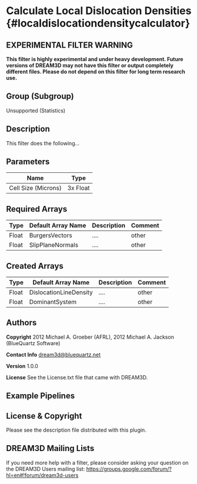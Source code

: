 Calculate Local Dislocation Densities {#localdislocationdensitycalculator}
==========


## EXPERIMENTAL FILTER WARNING ##

__This filter is highly experimental and under heavy development. Future versions of DREAM3D may not have this filter or output completely different files. Please do not depend on this filter for long term research use.__


## Group (Subgroup) ##

Unsupported (Statistics)

## Description ##

This filter does the following...

## Parameters ##

| Name             | Type |
|------------------|------|
| Cell Size (Microns) | 3x Float |

## Required Arrays ##

| Type  | Default Array Name | Description | Comment |
|-------|--------------------|-------------|---------|
| Float | BurgersVectors     | ....        | other   |
| Float | SlipPlaneNormals   | ....        | other   |


## Created Arrays ##

| Type  | Default Array Name | Description | Comment |
|-------|--------------------|-------------|---------|
| Float | DislocationLineDensity | ....        | other   |
| Float | DominantSystem     | ....        | other   |



## Authors ##

**Copyright** 2012 Michael A. Groeber (AFRL), 2012 Michael A. Jackson (BlueQuartz Software)

**Contact Info** dream3d@bluequartz.net

**Version** 1.0.0

**License**  See the License.txt file that came with DREAM3D.



## Example Pipelines ##



## License & Copyright ##

Please see the description file distributed with this plugin.

## DREAM3D Mailing Lists ##

If you need more help with a filter, please consider asking your question on the DREAM3D Users mailing list:
https://groups.google.com/forum/?hl=en#!forum/dream3d-users

